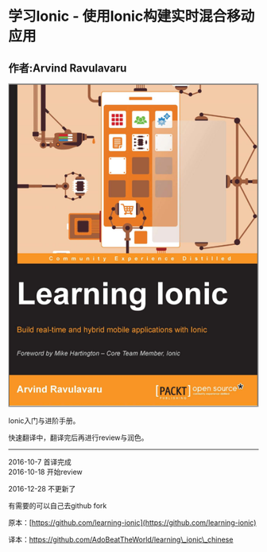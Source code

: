 # 学习Ionic - 使用Ionic构建实时混合移动应用

## 作者:Arvind Ravulavaru

![Cover](imgs/cover.png "cover")

Ionic入门与进阶手册。

快速翻译中，翻译完后再进行review与润色。

---

2016-10-7       首译完成  
2016-10-18      开始review

2016-12-28   不更新了

有需要的可以自己去github fork

原本：[https://github.com/learning-ionic](https://github.com/learning-ionic)

译本：https://github.com/AdoBeatTheWorld/learning\_ionic\_chinese

